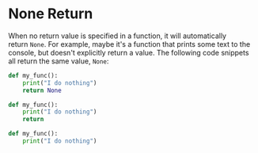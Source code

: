 # None Return

When no return value is specified in a function, it will automatically return `None`. For example, maybe it's a function that prints some text to the console, but doesn't explicitly return a value. The following code snippets all return the same value, `None`:

```python
def my_func():
    print("I do nothing")
    return None
```

```python
def my_func():
    print("I do nothing")
    return
```

```python
def my_func():
    print("I do nothing")
```